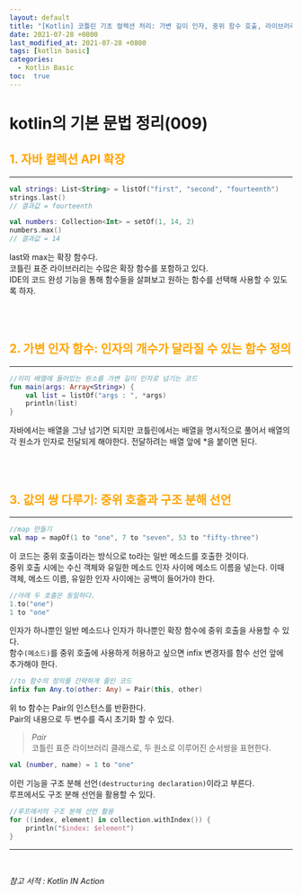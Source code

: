 ```yaml
---
layout: default
title: "[Kotlin] 코틀린 기초 컬렉션 처리: 가변 길이 인자, 중위 함수 호출, 라이브러리 지원"
date: 2021-07-28 +0800
last_modified_at: 2021-07-28 +0800
tags: [kotlin basic]
categories:
  - Kotlin Basic
toc:  true
---
```


# kotlin의 기본 문법 정리(009) 

## <span style="color:orange">1. 자바 컬렉션 API 확장</span>  
---  
```kotlin
val strings: List<String> = listOf("first", "second", "fourteenth")
strings.last()
// 결과값 = fourteenth

val numbers: Collection<Int> = setOf(1, 14, 2)
numbers.max()
// 결과값 = 14
```

last와 max는 확장 함수다.  
코틀린 표준 라이브러리는 수많은 확장 함수를 포함하고 있다.  
IDE의 코드 완성 기능을 통해 함수들을 살펴보고 원하는 함수를 선택해 사용할 수 있도록 하자.

<br><br>

## <span style="color:orange">2. 가변 인자 함수: 인자의 개수가 달라질 수 있는 함수 정의</span>
---
```kotlin
//이미 배열에 들어있는 원소를 가변 길이 인자로 넘기는 코드
fun main(args: Array<String>) {
    val list = listOf("args : ", *args)
    println(list)
}
```
자바에서는 배열을 그냥 넘기면 되지만 코틀린에서는 배열을 명시적으로 풀어서 배열의 각 원소가 인자로 전달되게 해야한다. 전달하려는 배열 앞에 *을 붙이면 된다.  

<br><br>

## <span style="color:orange">3. 값의 쌍 다루기: 중위 호출과 구조 분해 선언</span>
---
```kotlin
//map 만들기
val map = mapOf(1 to "one", 7 to "seven", 53 to "fifty-three")
```
이 코드는 중위 호출이라는 방식으로 to라는 일반 메소드를 호출한 것이다.  
중위 호출 시에는 수신 객체와 유일한 메소드 인자 사이에 메소드 이름을 넣는다.  이때 객체, 메소드 이름, 유일한 인자 사이에는 공백이 들어가야 한다.

```kotlin
//아래 두 호출은 동일하다.
1.to("one")
1 to "one"
```

인자가 하나뿐인 일반 메소드나 인자가 하나뿐인 확장 함수에 중위 호출을 사용할 수 있다.  
함수`(메소드)`를 중위 호출에 사용하게 허용하고 싶으면 infix 변경자를 함수 선언 앞에 추가해야 한다.

```kotlin
//to 함수의 정의를 간략하게 줄인 코드
infix fun Any.to(other: Any) = Pair(this, other)
```
위 to 함수는 Pair의 인스턴스를 반환한다.  
Pair의 내용으로 두 변수를 즉시 초기화 할 수 있다.

> _Pair_  
> 코틀린 표준 라이브러리 클래스로, 두 원소로 이루어진 순서쌍을 표현한다.  

```kotlin
val (number, name) = 1 to "one"
```

이런 기능을 구조 분해 선언`(destructuring declaration)`이라고 부른다.  
루프에서도 구조 분해 선언을 활용할 수 있다.  
```kotlin
//루프에서의 구조 분해 선언 활용
for ((index, element) in collection.withIndex()) {
    println("$index: $element")
}
```



---

<br>

*참고 서적 : Kotlin IN Action*